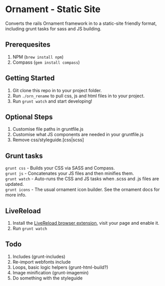 # Ornament - Static Site

Converts the rails Ornament framework in to a static-site friendly format, including grunt 
tasks for sass and JS building. 


## Prerequesites
1. NPM (`brew install npm`)
1. Compass (`gem install compass`)

## Getting Started
1. Git clone this repo in to your project folder.  
1. Run `./orn_rename` to pull css, js and html files in to your project.  
1. Run `grunt watch` and start developing!  

## Optional Steps

1. Customise file paths in gruntfile.js
1. Customise what JS components are needed in your gruntfile.js  
1. Remove css/styleguide.[css|scss]  

## Grunt tasks   

`grunt css` - Builds your CSS via SASS and Compass.   
`grunt js` - Concatenates your JS files and then minifies them.   
`grunt watch` - Auto-runs the CSS and JS tasks when .scss and .js files are updated.   
`grunt icons` - The usual ornament icon builder. See the ornament docs for more info.   

## LiveReload

1. Install the [LiveReload browser extension](http://feedback.livereload.com/knowledgebase/articles/86242-how-do-i-install-and-use-the-browser-extensions-), visit your page and enable it.  
1. Run `grunt watch`  

## Todo

1. Includes (grunt-includes)  
1. Re-import webfonts include  
1. Loops, basic logic helpers (grunt-html-build?)  
1. Image minification (grunt-imagemin)  
1. Do something with the styleguide  
